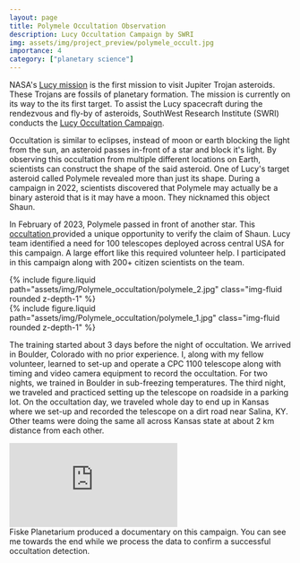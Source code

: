 ```yaml
---
layout: page
title: Polymele Occultation Observation
description: Lucy Occultation Campaign by SWRI
img: assets/img/project_preview/polymele_occult.jpg
importance: 4
category: ["planetary science"]
---
```


NASA's <a href = "https://lucy.swri.edu/">Lucy mission</a> is the first mission to visit Jupiter Trojan asteroids.
These Trojans are fossils of planetary formation.
The mission is currently on its way to the its first target. 
To assist the Lucy spacecraft during the rendezvous and fly-by of asteroids,
SouthWest Research Institute (SWRI) conducts the <a href = "https://lucy.swri.edu/occultations.html">Lucy Occultation Campaign</a>.

Occultation is similar to eclipses, instead of moon or earth blocking the light from the sun, an asteroid passes in-front of a star and block it's light.
By observing this occultation from multiple different locations on Earth, scientists can construct the shape of the said asteroid.
One of Lucy's target asteroid called Polymele revealed more than just its shape. During a campaign in 2022, scientists discovered that Polymele may actually be a binary asteroid that is it may have a moon. They nicknamed this object Shaun.

In February of 2023, Polymele passed in front of another star. This <a href = "https://lucy.swri.edu/occ/predictions/20230204Polymele/"> occultation </a> provided a unique opportunity to verify the claim of Shaun.
Lucy team identified a need for 100 telescopes deployed across central USA for this campaign.
A large effort like this required volunteer help.
I participated in this campaign along with 200+ citizen scientists on the team.

<div class="row justify-content-sm-center">
    <div class="col-sm-5 mt-3 mt-md-0">
        {% include figure.liquid path="assets/img/Polymele_occultation/polymele_2.jpg" class="img-fluid rounded z-depth-1" %}
    </div>
    <div class="col-sm-3 mt-3 mt-md-0">
        {% include figure.liquid path="assets/img/Polymele_occultation/polymele_1.jpg" class="img-fluid rounded z-depth-1" %}
    </div>
</div>
<div class="caption">
    
</div>

The training started about 3 days before the night of occultation.
We arrived in Boulder, Colorado with no prior experience.
I, along with my fellow volunteer, learned to set-up and operate a CPC 1100 telescope along with timing and video camera equipment to record the occultation.
For two nights, we trained in Boulder in sub-freezing temperatures.
The third night, we traveled and practiced setting up the telescope on roadside in a parking lot.
On the occultation day, we traveled whole day to end up in Kansas where we set-up and recorded the telescope on a dirt road near Salina, KY.
Other teams were doing the same all across Kansas state at about 2 km distance from each other.

<div class="embed-responsive embed-responsive-16by9">
<iframe src="https://www.youtube.com/embed/PZ_gi4IgD5k?si=Xb2o1BGn-cCVl120" title="YouTube video player" frameborder="0" allow="accelerometer; autoplay; clipboard-write; encrypted-media; gyroscope; picture-in-picture; web-share" referrerpolicy="strict-origin-when-cross-origin" allowfullscreen>
</iframe>
</div>
<div class="caption">
    Fiske Planetarium produced a documentary on this campaign. You can see me towards the end while we process the data to confirm a successful occultation detection.
</div>


